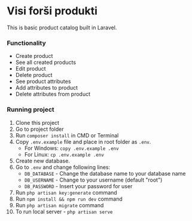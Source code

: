# Visi forši produkti
This is basic product catalog built in Laravel.

### Functionality

- Create product
- See all created products
- Edit product
- Delete product
- See product attributes
- Add attributes to product
- Delete attributes from product

### Running project

1. Clone this project
2. Go to project folder
3. Run `composer install` in CMD or Terminal
4. Copy `.env.example` file and place in root folder as `.env`. 
   - For Windows: `copy .env.example .env`
   - For Linux: `cp .env.example .env`
5. Create new database.
6. Go to `.env` and change following lines:
   - `DB_DATABASE` - Change the database name to your database name
   - `DB_USERNAME` - Change to your username (default "root")
   - `DB_PASSWORD` - Insert your password for user
7. Run `php artisan key:generate` command
8. Run `npm install && npm run dev` command
9. Run `php artisan migrate` command
10. To run local server - `php artisan serve`
